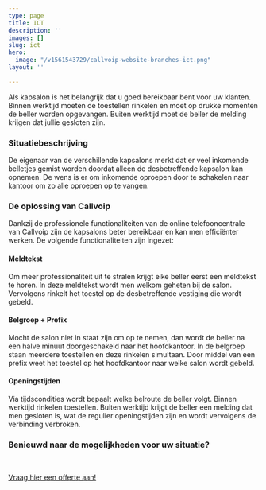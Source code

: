 ```yaml
---
type: page
title: ICT
description: ''
images: []
slug: ict
hero:
  image: "/v1561543729/callvoip-website-branches-ict.png"
layout: ''

---
```

Als kapsalon is het belangrijk dat u goed bereikbaar bent voor uw klanten. Binnen werktijd moeten de toestellen rinkelen en moet op drukke momenten de beller worden opgevangen. Buiten werktijd moet de beller de melding krijgen dat jullie gesloten zijn.

### Situatiebeschrijving

De eigenaar van de verschillende kapsalons merkt dat er veel inkomende belletjes gemist worden doordat alleen de desbetreffende kapsalon kan opnemen. De wens is er om inkomende oproepen door te schakelen naar kantoor om zo alle oproepen op te vangen.

### De oplossing van Callvoip

Dankzij de professionele functionaliteiten van de online telefooncentrale van Callvoip zijn de kapsalons beter bereikbaar en kan men efficiënter werken. De volgende functionaliteiten zijn ingezet:

#### Meldtekst

Om meer professionaliteit uit te stralen krijgt elke beller eerst een meldtekst te horen. In deze meldtekst wordt men welkom geheten bij de salon. Vervolgens rinkelt het toestel op de desbetreffende vestiging die wordt gebeld.

#### Belgroep + Prefix

Mocht de salon niet in staat zijn om op te nemen, dan wordt de beller na een halve minuut doorgeschakeld naar het hoofdkantoor. In de belgroep staan meerdere toestellen en deze rinkelen simultaan. Door middel van een prefix weet het toestel op het hoofdkantoor naar welke salon wordt gebeld.

#### Openingstijden

Via tijdscondities wordt bepaalt welke belroute de beller volgt. Binnen werktijd rinkelen toestellen. Buiten werktijd krijgt de beller een melding dat men gesloten is, wat de regulier openingstijden zijn en wordt vervolgens de verbinding verbroken.

### Benieuwd naar de mogelijkheden voor uw situatie?

<br>

<a href="/offerte/" class="button">Vraag hier een offerte aan!</a>